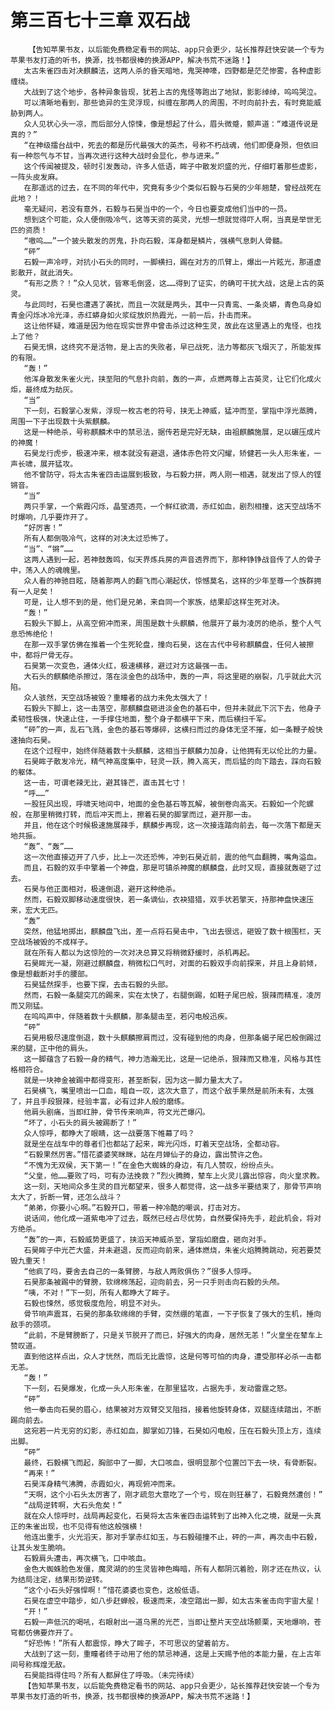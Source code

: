 # 第三百七十三章 双石战
        【告知苹果书友，以后能免费稳定看书的网站、app只会更少，站长推荐赶快安装一个专为苹果书友打造的听书，换源，找书都很棒的换源APP，解决书荒不迷路！】
       太古朱雀四击对决麒麟法，这两人杀的昏天暗地，鬼哭神嚎，四野都是茫茫惨雾，各种虚影缠绕。
       大战到了这个地步，各种异象皆现，犹若上古的鬼怪等跑出了地狱，影影绰绰，呜呜哭泣。
       可以清晰地看到，那些诡异的生灵浮现，纠缠在那两人的周围，不时向前扑去，有时竟能威胁到两人。
       众人见状心头一凉，而后部分人惊悚，像是想起了什么，眉头微蹙，颤声道：“难道传说是真的？”
       “在神级擂台战中，死去的都是历代最强大的英杰，号称不朽战魂，他们即便身殒，但依旧有一种怨气与不甘，当再次进行这种大战时会显化，参与进来。”
       这个传闻被提及，顿时引发轰动，许多人低语，眸子中散发炽盛的光，仔细盯着那些虚影，一阵头皮发麻。
       在那遥远的过去，在不同的年代中，究竟有多少个类似石毅与石昊的少年翘楚，曾经战死在此地？！
       毫无疑问，若没有意外，石毅与石昊当中的一个，今日也要变成他们当中的一员。
       想到这个可能，众人便倒吸冷气，这等天资的英灵，光想一想就觉得吓人啊，当真是举世无匹的资质！
       “嗷呜……”一个披头散发的厉鬼，扑向石毅，浑身都是鳞片，强横气息刺人骨髓。
       “砰”
       石毅一声冷哼，对抗小石头的同时，一脚横扫，踢在对方的爪臂上，爆出一片眩光，那道虚影散开，就此消失。
       “有形之质？！”众人见状，皆寒毛倒竖，这……得到了证实，的确可干扰大战，这是上古的英灵。
       与此同时，石昊也遭遇了袭扰，而且一次就是两头，其中一只青鸾、一条炎蟒，青色鸟身如青金闪烁冰冷光泽，赤红蟒身如火浆绽放炽热霞光，一前一后，扑击而来。
       这让他怀疑，难道是因为他在现实世界中曾击杀过这种生灵，故此在这里遇上的鬼怪，也找上了他？
       石昊无惧，这终究不是活物，是上古的失败者，早已战死，法力等都灰飞烟灭了，所能发挥的有限。
       “轰！”
       他浑身散发朱雀火光，挟至阳的气息扑向前，轰的一声，点燃两尊上古英灵，让它们化成火炬，最终成为劫灰。
       “当”
       下一刻，石毅掌心发紫，浮现一枚古老的符号，挟无上神威，猛冲而至，掌指中浮光蒸腾，周围一下子出现数十头紫麒麟。
       这是一种绝杀，号称麒麟术中的禁忌法，据传若是完好无缺，由祖麒麟施展，足以碾压成片的神魔！
       石昊龙行虎步，极速冲来，根本就没有避退，通体赤色符文闪耀，矫健若一头人形朱雀，一声长啸，展开猛攻。
       他不曾防守，将太古朱雀四击运展到极致，与石毅力拼，两人刚一相遇，就发出了惊人的铿锵音。
       “当”
       两只手掌，一个紫霞闪烁，晶莹透亮，一个鲜红欲滴，赤红如血，剧烈相撞，这天空战场不时爆响，几乎要炸开了。
       “好厉害！”
       所有人都倒吸冷气，这样的对决太过恐怖了。
       “当”、“锵”……
       这两人遇到一起，若神鼓轰鸣，似天界炼兵房的声音透界而下，那种铮铮战音传了人的骨子中，荡入人的魂魄里。
       众人看的神驰目眩，随着那两人的翻飞而心潮起伏，惊憾莫名，这样的少年至尊一个族群拥有一人足矣！
       可是，让人想不到的是，他们是兄弟，来自同一个家族，结果却这样生死对决。
       “轰！”
       石毅头下脚上，从高空俯冲而来，周围是数十头麒麟，他展开了最为凌厉的绝杀，整个人气息恐怖绝伦！
       在那一双手掌仿佛在推着一个生死轮盘，撞向石昊，这在古代中号称麒麟盘，任何人被擦中，都将尸骨无存。
       石昊第一次变色，通体火红，极速横移，避过对方这最强一击。
       大石头的麒麟绝杀擦过，落在淡金色的战场中，轰的一声，将这里砸的崩裂，几乎就此大沉陷。
       众人骇然，天空战场被毁？重瞳者的战力未免太强大了！
       石毅头下脚上，这一击落空，那麒麟盘砸进淡金色的基石中，但并未就此下沉下去，他身子柔韧性极强，快速止住，一手撑住地面，整个身子都横平下来，而后横扫千军。
       “砰”的一声，乱石飞溅，金色的基石等爆碎，这横扫而过的身体无坚不摧，如一条鞭子般快速抽向石昊。
       在这个过程中，始终伴随着数十头麒麟，这相当于麒麟力加身，让他拥有无以伦比的力量。
       石昊眸子散发冷光，精气神高度集中，轻灵一跃，腾入高天，而后猛的向下踏去，踩向石毅的躯体。
       这一击，可谓老辣无比，避其锋芒，直击其七寸！
       “呼……”
       一股狂风出现，呼啸天地间中，地面的金色基石等瓦解，被倒卷向高天。石毅如一个陀螺般，在那里稍微打转，而后冲天而上，擦着石昊的脚掌而过，避开那一击。
       并且，他在这个时候极速施展辣手，麒麟步再现，这一次接连踏向前去，每一次落下都是天地共振。
       “轰”、“轰”……
       这一次他直接迈开了八步，比上一次还恐怖，冲到石昊近前，震的他气血翻腾，嘴角溢血。
       而且，石毅的双手中擎着一个神盘，那是可镇杀神魔的麒麟盘，此时又现，直接就轰砸了过去。
       石昊与他正面相对，极速倒退，避开这种绝杀。
       然而，石毅双脚移动速度很快，若一条谪仙，衣袂猎猎，双手状若擎天，持那神盘快速压来，宏大无匹。
       “轰”
       突然，他猛地掷出，麒麟盘飞出，差一点将石昊击中，飞出去很远，砸毁了数十根围栏，天空战场被毁的不成样子。
       就在所有人都以为这惊险的一次对决总算又将稍微舒缓时，杀机再起。
       石昊眸光一凝，刚避过麒麟盘，稍微松口气时，对面的石毅双手向前探来，并且上身前倾，像是想截断对手的腰部。
       石昊猛然探手，也要下探，去击石毅的头部。
       然而，石毅一条腿突兀的踢来，实在太快了，右腿倒踢，如鞋子尾巴般，狠辣而精准，凌厉而又刚猛。
       在呜呜声中，伴随着数十头麒麟，那条腿击至，若闪电般迅疾。
       “砰”
       石昊用极尽速度倒退，数十头麒麟擦肩而过，没有碰到他的肉身，但那条蝎子尾巴般倒踢过来的腿，正中他的肩头。
       这一脚蕴含了石毅一身的精气，神力浩瀚无比，这是一记绝杀，狠辣而又稳准，风格与其性格相符合。
       就是一块神金被踢中都得变形，甚至断裂，因为这一脚力量太大了。
       石昊横飞，嘴里喷出一口血，暗自一叹，这次大意了，而这个敌手果然是前所未有，太强了，并且手段狠辣，经验丰富，必有过非人般的磨练。
       他肩头剧痛，当即红肿，骨节传来响声，符文光芒爆闪。
       “坏了，小石头的肩头被踢断了！”
       众人惊呼，都睁大了眼睛，这一战要落下帷幕了吗？
       就是坐在战车中的尊者们也都站了起来，眸光闪烁，盯着天空战场，全都动容。
       “石毅果然厉害。”惜花婆婆笑眯眯，站在月婵仙子的身边，露出赞许之色。
       “不愧为无双侯，天下第一！”在金色大蜘蛛的身边，有几人赞叹，纷纷点头。
       “父皇，他……要败了吗，可有办法挽救？”烈火腾腾，辇车上火灵儿露出惊容，向火皇求教。
       这一刻，天地间众多生灵的目光都望来，很多人都觉得，这一战多半要结束了，那骨节声响太大了，折断一臂，还怎么战斗？
       “弟弟，你要小心啊。”石毅开口，带着一种冷酷的嘲讽，打击对方。
       说话间，他化成一道紫电冲了过去，既然已经占尽优势，自然要保持先手，趁此机会，将对方绝杀。
       “轰”的一声，石毅威势更盛了，挟滔天神威杀至，掌指如磨盘，砸向对手。
       石昊眸子中光芒大盛，并未避退，反而迎向前来，通体燃烧，朱雀火焰腾腾跳动，宛若要焚毁九重天！
       “他疯了吗，要舍去自己的一条臂膀，与敌人两败俱伤？”很多人惊呼。
       石昊那条被踢中的臂膀，软绵棉荡起，迎向前去，另一只手则击向石毅的头颅。
       “咦，不对！”下一刻，所有人都睁大了眸子。
       石毅也悚然，感觉极度危险，明显不对头。
       骨节响声震耳，石昊的那条软绵绵的手臂，突然绷的笔直，一下子恢复了强大的生机，捶向敌手的颈项。
       “此前，不是臂膀断了，只是关节脱开了而已，好强大的肉身，居然无恙！”火皇坐在辇车上赞叹道。
       直到他这样点出，众人才恍然，而后无比震惊，这是何等可怕的肉身，遭受那样必杀一击都无恙。
       “轰！”
       下一刻，石昊爆发，化成一头人形朱雀，在那里猛攻，占据先手，发动雷霆之怒。
       “砰”
       他一拳击向石昊的眉心，结果被对方双臂交叉阻挡，接着他旋转身体，双腿连续踏出，不断踢向前去。
       这宛若一片无穷的幻影，赤红如血，脚掌如刀锋，石昊如闪电般，压在石毅头顶上方，连续出脚。
       “砰”
       最终，石毅横飞而起，胸部中了一脚，大口咳血，很明显那个位置凹下去一块，有骨断裂。
       “再来！”
       石昊浑身精气沸腾，赤霞如火，再现俯冲而来。
       “天啊，这个小石头太厉害了，刚才疏忽大意吃了一个亏，现在则狂暴了，石毅竟然遭创！”
       “战局逆转啊，大石头危矣！”
       就在众人惊呼时，战局再起变化，石昊将太古朱雀四击运转到了出神入化之境，就是一头真正的朱雀出现，也不见得有他这般强横！
       他连出重手，火光滔天，那对手掌赤红如玉，与石毅碰撞不止，砰的一声，再次击中石毅，让其头发生脆响。
       石毅肩头遭击，再次横飞，口中咳血。
       金色大蜘蛛脸色发僵，魔灵湖的的生灵皆神色晦暗，所有人都阴沉着脸，刚才还在热议，认为结局注定，结果形势逆转。
       “这个小石头好强悍啊！”惜花婆婆也变色，这般低语。
       石昊在虚空中踏步，如八步赶蝉般，极速而来，凌空踏出一脚，如太古朱雀击向宇宙大星！
       “开！”
       石毅一声低沉的喝吼，右眼射出一道乌黑的光芒，当即让整片天空战场颤栗，天地爆响，苍穹都仿佛要炸开了。
       “好恐怖！”所有人都震惊，睁大了眸子，不可思议的望着前方。
       大战到了这一刻，重瞳者终于动用了他的禁忌神通，这是上天赐予他的本能力量，在上古年间号称辉煌无敌。
       石昊能挡得住吗？所有人都屏住了呼吸。（未完待续）
       【告知苹果书友，以后能免费稳定看书的网站、app只会更少，站长推荐赶快安装一个专为苹果书友打造的听书，换源，找书都很棒的换源APP，解决书荒不迷路！】